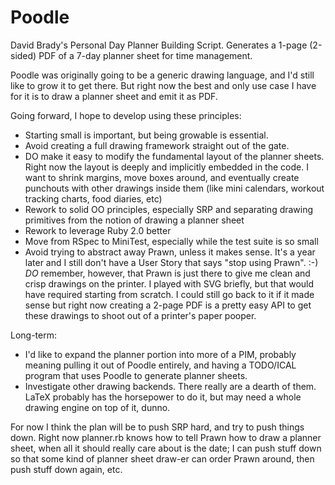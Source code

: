 # Poodle

David Brady's Personal Day Planner Building Script. Generates a 1-page
(2-sided) PDF of a 7-day planner sheet for time management.

Poodle was originally going to be a generic drawing language, and I'd
still like to grow it to get there. But right now the best and only
use case I have for it is to draw a planner sheet and emit it as PDF.

Going forward, I hope to develop using these principles:

* Starting small is important, but being growable is essential.
* Avoid creating a full drawing framework straight out of the gate.
* DO make it easy to modify the fundamental layout of the planner
  sheets. Right now the layout is deeply and implicitly embedded in
  the code. I want to shrink margins, move boxes around, and
  eventually create punchouts with other drawings inside them (like
  mini calendars, workout tracking charts, food diaries, etc)
* Rework to solid OO principles, especially SRP and separating drawing
  primitives from the notion of drawing a planner sheet
* Rework to leverage Ruby 2.0 better
* Move from RSpec to MiniTest, especially while the test suite is so
  small
* Avoid trying to abstract away Prawn, unless it makes sense. It's a
  year later and I still don't have a User Story that says "stop using
  Prawn". :-) *DO* remember, however, that Prawn is just there to give
  me clean and crisp drawings on the printer. I played with SVG
  briefly, but that would have required starting from scratch. I could
  still go back to it if it made sense but right now creating a 2-page
  PDF is a pretty easy API to get these drawings to shoot out of a
  printer's paper pooper.

Long-term:

* I'd like to expand the planner portion into more of a PIM, probably
  meaning pulling it out of Poodle entirely, and having a TODO/ICAL
  program that uses Poodle to generate planner sheets.
* Investigate other drawing backends. There really are a dearth of
  them. LaTeX probably has the horsepower to do it, but may need a
  whole drawing engine on top of it, dunno.

For now I think the plan will be to push SRP hard, and try to push
things down. Right now planner.rb knows how to tell Prawn how to draw
a planner sheet, when all it should really care about is the date; I
can push stuff down so that some kind of planner sheet draw-er can
order Prawn around, then push stuff down again, etc.
